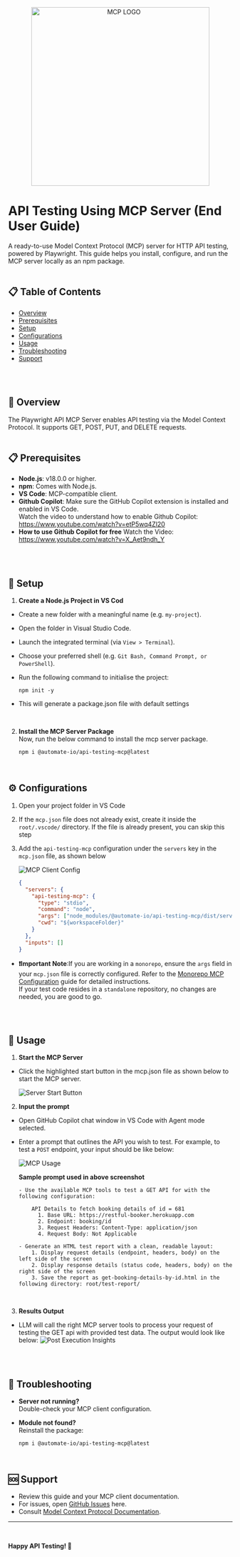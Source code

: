   
  <p align="center">
    <img src="./documentation/screen-shots/mcp-logo.png" alt="MCP LOGO" width=400 height=400>
  </p>
  
  # API Testing Using MCP Server (End User Guide)

A ready-to-use Model Context Protocol (MCP) server for HTTP API testing, powered by Playwright. This guide helps you install, configure, and run the MCP server locally as an npm package.
<br>
<br>


## 📋 Table of Contents

- [Overview](#🌟-overview)
- [Prerequisites](#📋-prerequisites)
- [Setup](#🚀-setup)
- [Configurations](#⚙️-configurations)
- [Usage](#📖-usage)
- [Troubleshooting](#🔧-troubleshooting)
- [Support](#🆘-support)
<br>
<br>


## 🌟 Overview   

The Playwright API MCP Server enables API testing via the Model Context Protocol. It supports GET, POST, PUT, and DELETE requests.
<br>
<br>

## 📋 Prerequisites

- **Node.js**: v18.0.0 or higher.
- **npm**: Comes with Node.js.
- **VS Code**: MCP-compatible client.
- **Github Copilot**: Make sure the GitHub Copilot extension is installed and enabled in VS Code.<br>  Watch the video to understand how to enable Github Copilot: https://www.youtube.com/watch?v=etP5wq4Zl20
- **How to use Github Copilot for free** Watch the Video: https://www.youtube.com/watch?v=X_Aet9ndh_Y
<br>
<br>


## 🚀 Setup
1. **Create a Node.js Project in VS Cod**
- Create a new folder with a meaningful name (e.g. `my-project`).
- Open the folder in Visual Studio Code.
- Launch the integrated terminal (via `View > Terminal`).
- Choose your preferred shell (e.g. `Git Bash, Command Prompt, or PowerShell`).
- Run the following command to initialise the project:
  ```
  npm init -y
  ```
- This will generate a package.json file with default settings

  <br>

2. **Install the MCP Server Package**  
   Now, run the below command to install the mcp server package.
   ```bash
   npm i @automate-io/api-testing-mcp@latest
   ```
   
<br>


## ⚙️ Configurations
1. Open your project folder in VS Code
2. If the `mcp.json` file does not already exist, create it inside the `root/.vscode/` directory.
If the file is already present, you can skip this step
3. Add the `api-testing-mcp` configuration under the `servers` key in the `mcp.json` file, as shown below

    <img src="./documentation/screen-shots/mcp-client-config-v2.png" alt="MCP Client Config">

    ```json
    {
      "servers": {
        "api-testing-mcp": {
          "type": "stdio",
          "command": "node",
          "args": ["node_modules/@automate-io/api-testing-mcp/dist/server.js"],
          "cwd": "${workspaceFolder}"
        }
      },
      "inputs": []
    }
    ```
- **❗Important Note**:If you are working in a `monorepo`, ensure the `args` field in your `mcp.json` file is correctly configured. Refer to the [Monorepo MCP Configuration](./documentation/read-me/mcp-config-monorepo-vs-standalone.md) guide for detailed instructions.<br>
If your test code resides in a `standalone` repository, no changes are needed, you are good to go.


<br>
<br>


## 📖 Usage

1. **Start the MCP Server**
  - Click the highlighted start button in the mcp.json file as shown below to start the MCP server.

    <img src="./documentation/screen-shots/server-start-button-v2.png" alt="Server Start Button">

    <br>


2. **Input the prompt** 
  
  - Open GitHub Copilot chat window in  VS Code with Agent mode selected.

  - Enter a prompt that outlines the API you wish to test.
  For example, to test a `POST` endpoint, your input should be like below:

    <img src="./documentation/screen-shots//mcp-usage-v2.png" alt="MCP Usage">

    <br>

    **Sample prompt used in above screenshot**
     
    ```text
    - Use the available MCP tools to test a GET API for with the following configuration:

        API Details to fetch booking details of id = 681
          1. Base URL: https://restful-booker.herokuapp.com
          2. Endpoint: booking/id
          3. Request Headers: Content-Type: application/json
          4. Request Body: Not Applicable

    - Generate an HTML test report with a clean, readable layout:
        1. Display request details (endpoint, headers, body) on the left side of the screen
        2. Display response details (status code, headers, body) on the right side of the screen
        3. Save the report as get-booking-details-by-id.html in the following directory: root/test-report/
    ```

    <br>


3. **Results Output** 
  - LLM will call the right MCP server tools to process your request of testing the GET api with provided test data. The output would look like below:
    <img src="./documentation/screen-shots/post-execution-v2.png" alt="Post Execution Insights">
<br>
<br>



## 🔧 Troubleshooting

- **Server not running?**  
  Double-check your MCP client configuration.

- **Module not found?**  
  Reinstall the package:
  ```
  npm i @automate-io/api-testing-mcp@latest
  ```
<br>


## 🆘 Support

- Review this guide and your MCP client documentation.
- For issues, open [GitHub Issues](https://github.com/Naveen-Automation/mcp-server/issues) here.
- Consult [Model Context Protocol Documentation](https://modelcontextprotocol.io/).

---
<br>


**Happy API Testing! 🚀**






